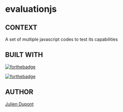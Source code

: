 # evaluationjs

## CONTEXT

A set of multiple javascript codes to test its capabilities
 
## BUILT WITH 

[![forthebadge](https://forthebadge.com/images/badges/uses-html.svg)](https://forthebadge.com)


[![forthebadge](https://forthebadge.com/images/badges/made-with-javascript.svg)](https://forthebadge.com)

## AUTHOR 
[Julien Dupont](https://github.com/JulienDupontDev)

